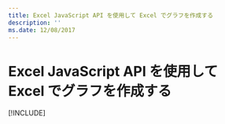 ```yaml
---
title: Excel JavaScript API を使用して Excel でグラフを作成する
description: ''
ms.date: 12/08/2017
---
```



# <a name="create-a-chart-in-excel-using-the-excel-javascript-api"></a>Excel JavaScript API を使用して Excel でグラフを作成する

[!INCLUDE[](../includes/excel-tutorial-create-chart.md)]